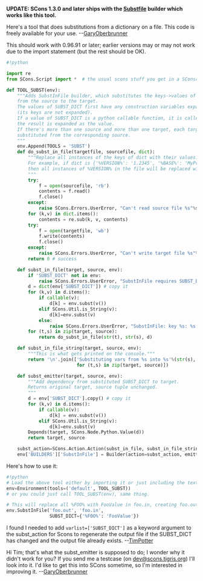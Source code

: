 **UPDATE: SCons 1.3.0 and later ships with the [Substfile](http://www.scons.org/doc/production/HTML/scons-user.html#b-Substfile) builder which works like this tool.**

Here's a tool that does substitutions from a dictionary on a file.  This code is freely available for your use. --[GaryOberbrunner](GaryOberbrunner)

This should work with 0.96.91 or later; earlier versions may or may not work due to the import statement (but the rest should be OK).


```python
#!python

import re
from SCons.Script import *  # the usual scons stuff you get in a SConscript

def TOOL_SUBST(env):
    """Adds SubstInFile builder, which substitutes the keys->values of SUBST_DICT
    from the source to the target.
    The values of SUBST_DICT first have any construction variables expanded
    (its keys are not expanded).
    If a value of SUBST_DICT is a python callable function, it is called and
    the result is expanded as the value.
    If there's more than one source and more than one target, each target gets
    substituted from the corresponding source.
    """
    env.Append(TOOLS = 'SUBST')
    def do_subst_in_file(targetfile, sourcefile, dict):
        """Replace all instances of the keys of dict with their values.
        For example, if dict is {'%VERSION%': '1.2345', '%BASE%': 'MyProg'},
        then all instances of %VERSION% in the file will be replaced with 1.2345 etc.
        """
        try:
            f = open(sourcefile, 'rb')
            contents = f.read()
            f.close()
        except:
            raise SCons.Errors.UserError, "Can't read source file %s"%sourcefile
        for (k,v) in dict.items():
            contents = re.sub(k, v, contents)
        try:
            f = open(targetfile, 'wb')
            f.write(contents)
            f.close()
        except:
            raise SCons.Errors.UserError, "Can't write target file %s"%targetfile
        return 0 # success

    def subst_in_file(target, source, env):
        if 'SUBST_DICT' not in env:
            raise SCons.Errors.UserError, "SubstInFile requires SUBST_DICT to be set."
        d = dict(env['SUBST_DICT']) # copy it
        for (k,v) in d.items():
            if callable(v):
                d[k] = env.subst(v())
            elif SCons.Util.is_String(v):
                d[k]=env.subst(v)
            else:
                raise SCons.Errors.UserError, "SubstInFile: key %s: %s must be a string or callable"%(k, repr(v))
        for (t,s) in zip(target, source):
            return do_subst_in_file(str(t), str(s), d)

    def subst_in_file_string(target, source, env):
        """This is what gets printed on the console."""
        return '\n'.join(['Substituting vars from %s into %s'%(str(s), str(t))
                          for (t,s) in zip(target, source)])

    def subst_emitter(target, source, env):
        """Add dependency from substituted SUBST_DICT to target.
        Returns original target, source tuple unchanged.
        """
        d = env['SUBST_DICT'].copy() # copy it
        for (k,v) in d.items():
            if callable(v):
                d[k] = env.subst(v())
            elif SCons.Util.is_String(v):
                d[k]=env.subst(v)
        Depends(target, SCons.Node.Python.Value(d))
        return target, source

    subst_action=SCons.Action.Action(subst_in_file, subst_in_file_string)
    env['BUILDERS']['SubstInFile'] = Builder(action=subst_action, emitter=subst_emitter)

```

Here's how to use it:

```python
#!python
# Load the above tool either by importing it or just including the text in this file
env=Environment(tools=('default', TOOL_SUBST))
# or you could just call TOOL_SUBST(env), same thing.

# This will replace all %FOO% with FooValue in foo.in, creating foo.out.
env.SubstInFile('foo.out', 'foo.in',
                SUBST_DICT={'%FOO%': 'FooValue'})
```

I found I needed to add `varlist=['SUBST_DICT']` as a keyword argument to the subst_action for Scons to regenerate the output file if the SUBST_DICT has changed and the output file already exists.  --[TimPotter](TimPotter)

Hi Tim; that's what the subst_emitter is supposed to do; I wonder why it didn't work for you?  If you send me a testcase (on [dev@scons.tigris.org](mailto:dev@scons.tigris.org)) I'll look into it.  I'd like to get this into SCons sometime, so I'm interested in improving it. --[GaryOberbrunner](GaryOberbrunner)
